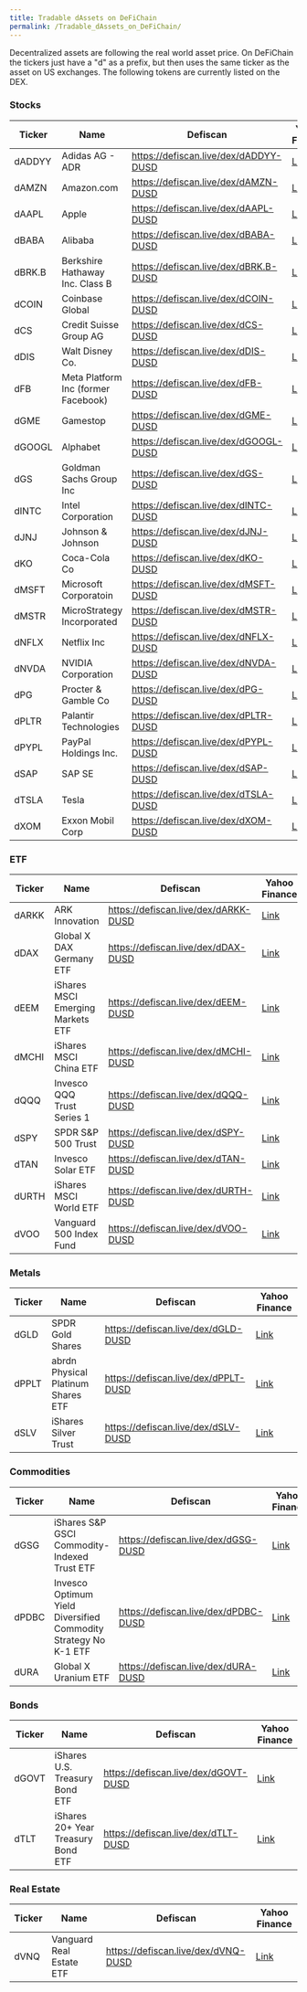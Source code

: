 ```yaml
---
title: Tradable dAssets on DeFiChain
permalink: /Tradable_dAssets_on_DeFiChain/
---
```


Decentralized assets are following the real world asset price. On DeFiChain the tickers just have a "d" as a prefix, but then uses the same ticker as the asset on US exchanges. The following tokens are currently listed on the DEX.

### Stocks

| Ticker | Name                                | Defiscan                                | Yahoo Finance                                                        |
|--------|-------------------------------------|-----------------------------------------|----------------------------------------------------------------------|
| dADDYY | Adidas AG - ADR                     | <https://defiscan.live/dex/dADDYY-DUSD> | [Link](https://finance.yahoo.com/quote/ADDYY?p=ADDYY&.tsrc=fin-srch) |
| dAMZN  | Amazon.com                          | <https://defiscan.live/dex/dAMZN-DUSD>  | [Link](https://finance.yahoo.com/quote/AMZN?p=AMZN&.tsrc=fin-srch)   |
| dAAPL  | Apple                               | <https://defiscan.live/dex/dAAPL-DUSD>  | [Link](https://finance.yahoo.com/quote/AAPL?p=AAPL&.tsrc=fin-srch)   |
| dBABA  | Alibaba                             | <https://defiscan.live/dex/dBABA-DUSD>  | [Link](https://finance.yahoo.com/quote/BABA?p=BABA&.tsrc=fin-srch)   |
| dBRK.B | Berkshire Hathaway Inc. Class B     | <https://defiscan.live/dex/dBRK.B-DUSD> | [Link](https://finance.yahoo.com/quote/BRK-B?p=BRK-B&.tsrc=fin-srch) |
| dCOIN  | Coinbase Global                     | <https://defiscan.live/dex/dCOIN-DUSD>  | [Link](https://finance.yahoo.com/quote/COIN?p=COIN&.tsrc=fin-srch)   |
| dCS    | Credit Suisse Group AG              | <https://defiscan.live/dex/dCS-DUSD>    | [Link](https://finance.yahoo.com/quote/CS?p=CS&.tsrc=fin-srch)       |
| dDIS   | Walt Disney Co.                     | <https://defiscan.live/dex/dDIS-DUSD>   | [Link](https://finance.yahoo.com/quote/DIS?p=DIS&.tsrc=fin-srch)     |
| dFB    | Meta Platform Inc (former Facebook) | <https://defiscan.live/dex/dFB-DUSD>    | [Link](https://finance.yahoo.com/quote/META?p=META&.tsrc=fin-srch)   |
| dGME   | Gamestop                            | <https://defiscan.live/dex/dGME-DUSD>   | [Link](https://finance.yahoo.com/quote/GME?p=GME&.tsrc=fin-srch)     |
| dGOOGL | Alphabet                            | <https://defiscan.live/dex/dGOOGL-DUSD> | [Link](https://finance.yahoo.com/quote/GOOGL?p=GOOGL&.tsrc=fin-srch) |
| dGS    | Goldman Sachs Group Inc             | <https://defiscan.live/dex/dGS-DUSD>    | [Link](https://finance.yahoo.com/quote/GS?p=GS&.tsrc=fin-srch)       |
| dINTC  | Intel Corporation                   | <https://defiscan.live/dex/dINTC-DUSD>  | [Link](https://finance.yahoo.com/quote/INTC?p=INTC&.tsrc=fin-srch)   |
| dJNJ   | Johnson & Johnson                   | <https://defiscan.live/dex/dJNJ-DUSD>   | [Link](https://finance.yahoo.com/quote/JNJ?p=JNJ&.tsrc=fin-srch)     |
| dKO    | Coca-Cola Co                        | <https://defiscan.live/dex/dKO-DUSD>    | [Link](https://finance.yahoo.com/quote/KO?p=KO&.tsrc=fin-srch)       |
| dMSFT  | Microsoft Corporatoin               | <https://defiscan.live/dex/dMSFT-DUSD>  | [Link](https://finance.yahoo.com/quote/MSFT?p=MSFT&.tsrc=fin-srch)   |
| dMSTR  | MicroStrategy Incorporated          | <https://defiscan.live/dex/dMSTR-DUSD>  | [Link](https://finance.yahoo.com/quote/MSTR?p=MSTR&.tsrc=fin-srch)   |
| dNFLX  | Netflix Inc                         | <https://defiscan.live/dex/dNFLX-DUSD>  | [Link](https://finance.yahoo.com/quote/NFLX?p=NFLX&.tsrc=fin-srch)   |
| dNVDA  | NVIDIA Corporation                  | <https://defiscan.live/dex/dNVDA-DUSD>  | [Link](https://finance.yahoo.com/quote/NVDA?p=NVDA&.tsrc=fin-srch)   |
| dPG    | Procter & Gamble Co                 | <https://defiscan.live/dex/dPG-DUSD>    | [Link](https://finance.yahoo.com/quote/PG?p=PG&.tsrc=fin-srch)       |
| dPLTR  | Palantir Technologies               | <https://defiscan.live/dex/dPLTR-DUSD>  | [Link](https://finance.yahoo.com/quote/PLTR?p=PLTR&.tsrc=fin-srch)   |
| dPYPL  | PayPal Holdings Inc.                | <https://defiscan.live/dex/dPYPL-DUSD>  | [Link](https://finance.yahoo.com/quote/PYPL?p=PYPL&.tsrc=fin-srch)   |
| dSAP   | SAP SE                              | <https://defiscan.live/dex/dSAP-DUSD>   | [Link](https://finance.yahoo.com/quote/SAP?p=SAP&.tsrc=fin-srch)     |
| dTSLA  | Tesla                               | <https://defiscan.live/dex/dTSLA-DUSD>  | [Link](https://finance.yahoo.com/quote/TSLA?p=TSLA&.tsrc=fin-srch)   |
| dXOM   | Exxon Mobil Corp                    | <https://defiscan.live/dex/dXOM-DUSD>   | [Link](https://finance.yahoo.com/quote/XOM?p=XOM&.tsrc=fin-srch)     |

### ETF

| Ticker | Name                              | Defiscan                               | Yahoo Finance                                                      |
|--------|-----------------------------------|----------------------------------------|--------------------------------------------------------------------|
| dARKK  | ARK Innovation                    | <https://defiscan.live/dex/dARKK-DUSD> | [Link](https://finance.yahoo.com/quote/ARKK?p=ARKK&.tsrc=fin-srch) |
| dDAX   | Global X DAX Germany ETF          | <https://defiscan.live/dex/dDAX-DUSD>  | [Link](https://finance.yahoo.com/quote/DAX?p=DAX&.tsrc=fin-srch)   |
| dEEM   | iShares MSCI Emerging Markets ETF | <https://defiscan.live/dex/dEEM-DUSD>  | [Link](https://finance.yahoo.com/quote/EEM?p=EEM&.tsrc=fin-srch)   |
| dMCHI  | iShares MSCI China ETF            | <https://defiscan.live/dex/dMCHI-DUSD> | [Link](https://finance.yahoo.com/quote/MCHI?p=MCHI&.tsrc=fin-srch) |
| dQQQ   | Invesco QQQ Trust Series 1        | <https://defiscan.live/dex/dQQQ-DUSD>  | [Link](https://finance.yahoo.com/quote/QQQ?p=QQQ&.tsrc=fin-srch)   |
| dSPY   | SPDR S&P 500 Trust                | <https://defiscan.live/dex/dSPY-DUSD>  | [Link](https://finance.yahoo.com/quote/SPY?p=SPY&.tsrc=fin-srch)   |
| dTAN   | Invesco Solar ETF                 | <https://defiscan.live/dex/dTAN-DUSD>  | [Link](https://finance.yahoo.com/quote/TAN?p=TAN&.tsrc=fin-srch)   |
| dURTH  | iShares MSCI World ETF            | <https://defiscan.live/dex/dURTH-DUSD> | [Link](https://finance.yahoo.com/quote/URTH?p=URTH&.tsrc=fin-srch) |
| dVOO   | Vanguard 500 Index Fund           | <https://defiscan.live/dex/dVOO-DUSD>  | [Link](https://finance.yahoo.com/quote/VOO?p=VOO&.tsrc=fin-srch)   |

### Metals

| Ticker | Name                               | Defiscan                               | Yahoo Finance                                                      |
|--------|------------------------------------|----------------------------------------|--------------------------------------------------------------------|
| dGLD   | SPDR Gold Shares                   | <https://defiscan.live/dex/dGLD-DUSD>  | [Link](https://finance.yahoo.com/quote/GLD?p=GLD&.tsrc=fin-srch)   |
| dPPLT  | abrdn Physical Platinum Shares ETF | <https://defiscan.live/dex/dPPLT-DUSD> | [Link](https://finance.yahoo.com/quote/PPLT?p=PPLT&.tsrc=fin-srch) |
| dSLV   | iShares Silver Trust               | <https://defiscan.live/dex/dSLV-DUSD>  | [Link](https://finance.yahoo.com/quote/SLV?p=SLV&.tsrc=fin-srch)   |

### Commodities

| Ticker | Name                                                            | Defiscan                               | Yahoo Finance                                                      |
|--------|-----------------------------------------------------------------|----------------------------------------|--------------------------------------------------------------------|
| dGSG   | iShares S&P GSCI Commodity-Indexed Trust ETF                    | <https://defiscan.live/dex/dGSG-DUSD>  | [Link](https://finance.yahoo.com/quote/GSG?p=GSG&.tsrc=fin-srch)   |
| dPDBC  | Invesco Optimum Yield Diversified Commodity Strategy No K-1 ETF | <https://defiscan.live/dex/dPDBC-DUSD> | [Link](https://finance.yahoo.com/quote/PDBC?p=PDBC&.tsrc=fin-srch) |
| dURA   | Global X Uranium ETF                                            | <https://defiscan.live/dex/dURA-DUSD>  | [Link](https://finance.yahoo.com/quote/URA?p=URA&.tsrc=fin-srch)   |

### Bonds

| Ticker | Name                               | Defiscan                               | Yahoo Finance                                                      |
|--------|------------------------------------|----------------------------------------|--------------------------------------------------------------------|
| dGOVT  | iShares U.S. Treasury Bond ETF     | <https://defiscan.live/dex/dGOVT-DUSD> | [Link](https://finance.yahoo.com/quote/GOVT?p=GOVT&.tsrc=fin-srch) |
| dTLT   | iShares 20+ Year Treasury Bond ETF | <https://defiscan.live/dex/dTLT-DUSD>  | [Link](https://finance.yahoo.com/quote/TLT?p=TLT&.tsrc=fin-srch)   |

### Real Estate

| Ticker | Name                     | Defiscan                              | Yahoo Finance                                                    |
|--------|--------------------------|---------------------------------------|------------------------------------------------------------------|
| dVNQ   | Vanguard Real Estate ETF | <https://defiscan.live/dex/dVNQ-DUSD> | [Link](https://finance.yahoo.com/quote/VNQ?p=VNQ&.tsrc=fin-srch) |
